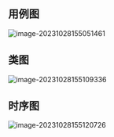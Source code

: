 ## 用例图

![image-20231028155051461](https://taylor-1313808145.cos.ap-nanjing.myqcloud.com/images/image-20231028155051461.png)





## 类图

![image-20231028155109336](https://taylor-1313808145.cos.ap-nanjing.myqcloud.com/images/image-20231028155109336.png)

## 时序图

![image-20231028155120726](https://taylor-1313808145.cos.ap-nanjing.myqcloud.com/images/image-20231028155120726.png)